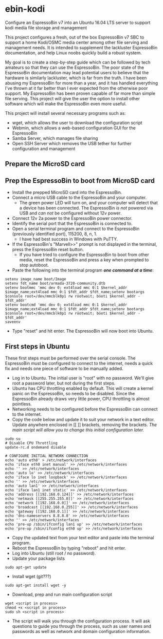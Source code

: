 # ebin-kodi
Configure an EspressoBin v7 into an Ubuntu 16.04 LTS server to support kodi media file storage and management

This project configures a fresh, out of the box EspressoBin v7 SBC to support a home Kodi/OSMC media center among other file serving and management needs.  It is intended to supplement the lackluster EspressoBin documentation, and help Linux noobs quickly build a robust system.

My goal is to create a step-by-step guide which can be followed by tech amateurs so that they can use the EspressoBin.  The poor state of the EspressoBin documentation may lead potential users to believe that the hardware is similarly lackluster, which is far from the truth.  I have been abusing my EspressoBin for more than a year, and it has handled everything I've thrown at it far better than I ever expected from the otherwise poor support. My EspressoBin has been proven capable of far more than simple file serving.  This project will give the user the option to install other software which will make the EspressoBin even more useful.

This project will install several necessary programs such as:
- wget, which allows the user to download the configuration script
- Webmin, which allows a web-based configuration GUI for the EspressoBin
- Samba Server, which manages file sharing
- Open SSH Server which removes the USB tether for further configuration and management

## Prepare the MicroSD card

## Prep the EspressoBin to boot from MicroSD card
- Install the prepped MicroSD card into the EspressoBin.
- Connect a micro USB cable to the EspressoBin and your computer.
  - The green power LED will turn on, and your computer will detect that a device has been connected.  The EspressoBin *is not* powered via USB and *can not* be configured without 12v power.
- Connect 12v 2a power to the EspressoBin power connector.
- Identify the serial port that the EspressoBin is connected to.
- Open a serial terminal program and connect to the EspressoBin (previously identified port), 115200, 8, n, 1.
  - I have had best success in Windows with PuTTY.
- If the EspressoBin's "Marvell>>" prompt is not displayed in the terminal, press the EspressoBin reset button.
  - If you have tried to configure the EspressoBin to boot from other media, reset the EspressoBin and press a key when prompted to stop autoboot.
- Paste the following into the terminal program **_one command at a time_**:
```
setenv image_name boot/Image
setenv fdt_name boot/armada-3720-community.dtb
setenv bootmmc 'mmc dev 0; ext4load mmc 0:1 $kernel_addr $image_name;ext4load mmc 0:1 $fdt_addr $fdt_name;setenv bootargs $console root=/dev/mmcblk0p1 rw rootwait; booti $kernel_addr - $fdt_addr'
setenv bootcmd 'mmc dev 0; ext4load mmc 0:1 $kernel_addr $image_name;ext4load mmc 0:1 $fdt_addr $fdt_name;setenv bootargs $console root=/dev/mmcblk0p1 rw rootwait; booti $kernel_addr - $fdt_addr'
saveenv
```
- Type "reset" and hit enter.  The EspressoBin will now boot into Ubuntu.

## First steps in Ubuntu
These first steps must be performed over the serial console.  The EspressoBin must be configured to connect to the internet, needs a quick fix and needs one piece of software to be manually added.
- Log in to Ubuntu.  The initial user is "root" with no password.  We'll give root a password later, but not during the first steps.
- Ubuntu has CPU throttling enabled by default.  This will create a kernel panic on the EspressoBin, so needs to be disabled.  Since the EspressoBin already draws very little power, CPU throttling is almost pointless.
- Networking needs to be configured before the EspressoBin can connect to the internet.
- Copy the code below and update it to suit your network in a text editor.  Update anywhere enclosed in [[ ]] brackets, removing the brackets. _The main script will allow you to change this initial configuration later._
```
sudo su
# Disable CPU Throttling
update-rc.d ondemand disable

# CONFIGURE INITIAL NETWORK CONNECTION
echo 'auto eth0' > /etc/network/interfaces
echo 'iface eth0 inet manual' >> /etc/network/interfaces
echo '' >> /etc/network/interfaces
echo 'auto lo' >> /etc/network/interfaces
echo 'iface lo inet loopback' >> /etc/network/interfaces
echo '' >> /etc/network/interfaces
echo 'auto lan1' >> /etc/network/interfaces
echo 'iface lan1 inet static' >> /etc/network/interfaces
echo 'address [[192.168.0.124]]' >> /etc/network/interfaces
echo 'netmask [[255.255.255.0]]' >> /etc/network/interfaces
echo 'network [[192.168.0.0]]' >> /etc/network/interfaces
echo 'broadcast [[192.168.0.255]]' >> /etc/network/interfaces
echo 'gateway [[192.168.0.1]]' >> /etc/network/interfaces
echo 'dns-nameservers 8.8.8.8' >> /etc/network/interfaces
echo '' >> /etc/network/interfaces
echo 'pre-up /sbin/ifconfig lan1 up' >> /etc/network/interfaces
echo 'pre-up /sbin/ifconfig eth0 up' >> /etc/network/interfaces
```
- Copy the updated text from your text editor and paste into the terminal program.
- Reboot the EspressoBin by typing "reboot" and hit enter.
- Log into Ubuntu (still root / no password).
- Update your package lists
```
sudo apt-get update
```
- Install wget (git???)
```
sudo apt-get install wget -y
```
- Download, prep and run main configuration script
```
wget <script in process>
chmod +x <script in process>
sudo sh <script in process>
```
- The script will walk you through the configuration process.  It will ask questions to guide you through the process, such as user names and passwords as well as network and domain configuration information.




